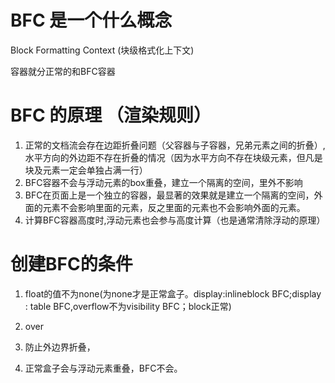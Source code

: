 # BFC 是一个什么概念
Block Formatting Context (块级格式化上下文)

容器就分正常的和BFC容器 
# BFC 的原理 （渲染规则） 
1. 正常的文档流会存在边距折叠问题（父容器与子容器，兄弟元素之间的折叠）, 水平方向的外边距不存在折叠的情况（因为水平方向不存在块级元素，但凡是块及元素一定会单独占满一行）
2. BFC容器不会与浮动元素的box重叠，建立一个隔离的空间，里外不影响
3. BFC在页面上是一个独立的容器，最显著的效果就是建立一个隔离的空间，外面的元素不会影响里面的元素，反之里面的元素也不会影响外面的元素。
4. 计算BFC容器高度时,浮动元素也会参与高度计算（也是通常清除浮动的原理）

# 创建BFC的条件
1. float的值不为none(为none才是正常盒子。display:inlineblock BFC;display : table BFC,overflow不为visibility BFC；block正常)
2. over


1. 防止外边界折叠，   
2. 正常盒子会与浮动元素重叠，BFC不会。